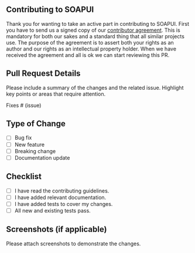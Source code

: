 ## Contributing to SOAPUI

Thank you for wanting to take an active part in contributing to SOAPUI. First you have to send us a signed copy of our [contributor agreement](https://assets.smartbear.com/m/7ca6657f659ff876/original/Open-Source-Contributor-License-Agreement.pdf?_gl=1*3ji61g*_gcl_au*MTIwNTU5NjMzNC4xNzMwMjA4MjY2). 
This is mandatory for both our sakes and a standard thing that all similar projects use. The purpose of the agreement is to assert both your rights as an author and our rights as an intellectual property holder. 
When we have received the agreement and all is ok we can start reviewing this PR.

## Pull Request Details
Please include a summary of the changes and the related issue. Highlight key points or areas that require attention.

Fixes # (issue)

## Type of Change

- [ ] Bug fix
- [ ] New feature
- [ ] Breaking change
- [ ] Documentation update

## Checklist

- [ ] I have read the contributing guidelines.
- [ ] I have added relevant documentation.
- [ ] I have added tests to cover my changes.
- [ ] All new and existing tests pass.

## Screenshots (if applicable)

Please attach screenshots to demonstrate the changes.
